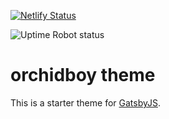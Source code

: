 [![Netlify Status](https://api.netlify.com/api/v1/badges/8074a820-c261-4acd-b938-aea23aee6f33/deploy-status)](https://app.netlify.com/sites/fervent-agnesi-714da9/deploys)

![Uptime Robot status](https://img.shields.io/uptimerobot/status/m783380178-29cb5f4bf59f34e298598719)

# orchidboy theme

This is a starter theme for
[GatsbyJS](https://github.com/gatsbyjs/gatsby).
